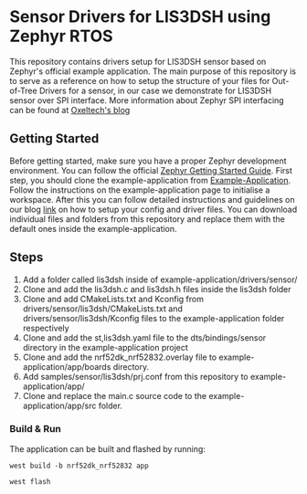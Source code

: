 # Sensor Drivers for LIS3DSH using Zephyr RTOS 



This repository contains drivers setup for LIS3DSH sensor based on Zephyr's official example application. The main purpose of this
repository is to serve as a reference on how to setup the structure of your files for Out-of-Tree Drivers for a sensor, in our case we demonstrate for LIS3DSH sensor over SPI interface. More information about Zephyr SPI interfacing can be found at [Oxeltech's blog](https://www.oxeltech.de/en/blogs/using-zephyr-os-for-interfacing-an-imu-sensor-with-nrf52-over-spi)
  
  
  
 ## Getting Started



Before getting started, make sure you have a proper Zephyr development
environment. You can follow the official
[Zephyr Getting Started Guide](https://docs.zephyrproject.org/latest/getting_started/index.html). First step, you should clone the example-application from [Example-Application](https://github.com/zephyrproject-rtos/example-application). Follow the instructions on the example-application page to initialise a workspace. After this  you can follow detailed instructions and guidelines on our blog [link](https://www.oxeltech.de/en/blogs) on how to setup your config and driver files. You can download individual files and folders from this repository and replace them with the default ones inside the example-application.



## Steps

1.	Add a folder called lis3dsh inside of example-application/drivers/sensor/
2.	Clone and add the lis3dsh.c and lis3dsh.h files inside the lis3dsh folder
3.	Clone and add CMakeLists.txt and Kconfig from drivers/sensor/lis3dsh/CMakeLists.txt and drivers/sensor/lis3dsh/Kconfig files to the example-application folder      respectively
4.	Clone and add the st,lis3dsh.yaml file to the dts/bindings/sensor directory in the example-application project
5.	Clone and add the nrf52dk_nrf52832.overlay file to example-application/app/boards directory. 
6.	Add samples/sensor/lis3dsh/prj.conf from this repository to example-application/app/
7.	Clone and replace the main.c source code to the example-application/app/src folder.



### Build & Run

The application can be built and flashed by running:

```code
west build -b nrf52dk_nrf52832 app
```

```code
west flash
```
